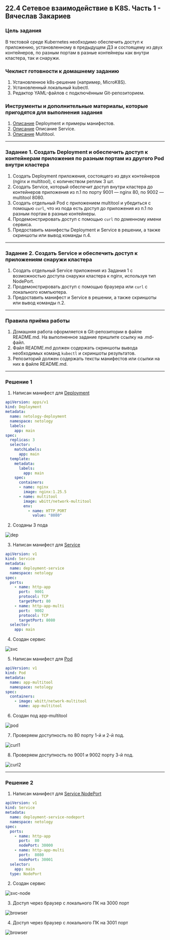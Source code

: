 ## 22.4 Сетевое взаимодействие в K8S. Часть 1 - Вячеслав Закариев

### Цель задания

В тестовой среде Kubernetes необходимо обеспечить доступ к приложению, установленному в предыдущем ДЗ и состоящему из двух контейнеров, по разным портам в разные контейнеры как внутри кластера, так и снаружи.

### Чеклист готовности к домашнему заданию

1. Установленное k8s-решение (например, MicroK8S).
2. Установленный локальный kubectl.
3. Редактор YAML-файлов с подключённым Git-репозиторием.

### Инструменты и дополнительные материалы, которые пригодятся для выполнения задания

1. [Описание](https://kubernetes.io/docs/concepts/workloads/controllers/deployment/) Deployment и примеры манифестов.
2. [Описание](https://kubernetes.io/docs/concepts/services-networking/service/) Описание Service.
3. [Описание](https://github.com/wbitt/Network-MultiTool) Multitool.

---

### Задание 1. Создать Deployment и обеспечить доступ к контейнерам приложения по разным портам из другого Pod внутри кластера

1. Создать Deployment приложения, состоящего из двух контейнеров (nginx и multitool), с количеством реплик 3 шт.
2. Создать Service, который обеспечит доступ внутри кластера до контейнеров приложения из п.1 по порту 9001 — nginx 80, по 9002 — multitool 8080.
3. Создать отдельный Pod с приложением multitool и убедиться с помощью `curl`, что из пода есть доступ до приложения из п.1 по разным портам в разные контейнеры.
4. Продемонстрировать доступ с помощью `curl` по доменному имени сервиса.
5. Предоставить манифесты Deployment и Service в решении, а также скриншоты или вывод команды п.4.

---

### Задание 2. Создать Service и обеспечить доступ к приложениям снаружи кластера

1. Создать отдельный Service приложения из Задания 1 с возможностью доступа снаружи кластера к nginx, используя тип NodePort.
2. Продемонстрировать доступ с помощью браузера или `curl` с локального компьютера.
3. Предоставить манифест и Service в решении, а также скриншоты или вывод команды п.2.

---

### Правила приёма работы

1. Домашняя работа оформляется в Git-репозитории в файле README.md. На выполненное задание пришлите ссылку на .md-файл.
2. Файл README.md должен содержать скриншоты вывода необходимых команд `kubectl` и скриншоты результатов.
3. Репозиторий должен содержать тексты манифестов или ссылки на них в файле README.md.

---

### Решение 1

1. Написан манифест для [Deployment](https://github.com/SlavaZakariev/netology-kuber/blob/main/1.4/yaml/deployment.netology.yml)

```yaml
apiVersion: apps/v1
kind: Deployment
metadata:
  name: netology-deployment
  namespace: netology
  labels:
    app: main
spec:
  replicas: 3
  selector:
    matchLabels:
      app: main
  template:
    metadata:
      labels:
        app: main
    spec:
      containers:
      - name: nginx
        image: nginx:1.25.5
      - name: multitool
        image: wbitt/network-multitool
        env:
          - name: HTTP_PORT
            value: "8080"
```

2. Созданы 3 пода

![dep](https://github.com/SlavaZakariev/netology-kuber/blob/5368ba469f74dfdbc007bf59ac8805cd569b52bd/1.4/resources/kub_2-4_1.1.jpg)

3. Написан манифест для [Service](https://github.com/SlavaZakariev/netology-kuber/blob/main/1.4/yaml/service.netology.yml)

```yaml
apiVersion: v1
kind: Service
metadata:
  name: deployment-service
  namespace: netology
spec:
  ports:
    - name: http-app
      port:  9001
      protocol: TCP
      targetPort: 80
    - name: http-app-multi
      port:  9002
      protocol: TCP
      targetPort: 8080
  selector:
    app: main
```

4. Создан сервис

![svc](https://github.com/SlavaZakariev/netology-kuber/blob/5368ba469f74dfdbc007bf59ac8805cd569b52bd/1.4/resources/kub_2-4_1.2.jpg)

5. Написан манифест для [Pod](https://github.com/SlavaZakariev/netology-kuber/blob/main/1.4/yaml/pod.netology.yml)

```yaml
apiVersion: v1
kind: Pod
metadata:
  name: app-multitool
  namespace: netology
spec:
  containers:
    - image: wbitt/network-multitool
      name: app-multitool
```

6. Создан под app-multitool

![pod](https://github.com/SlavaZakariev/netology-kuber/blob/5368ba469f74dfdbc007bf59ac8805cd569b52bd/1.4/resources/kub_2-4_1.3.jpg)

7. Проверяем доступность по 80 порту 1-й и 2-й под.

![curl1](https://github.com/SlavaZakariev/netology-kuber/blob/5368ba469f74dfdbc007bf59ac8805cd569b52bd/1.4/resources/kub_2-4_1.4.jpg)

8. Проверяем доступность по 9001 и 9002 порту 3-й под.

![curl2](https://github.com/SlavaZakariev/netology-kuber/blob/5368ba469f74dfdbc007bf59ac8805cd569b52bd/1.4/resources/kub_2-4_1.5.jpg)

---

### Решение 2

1. Написан манифест для [Service NodePort](https://github.com/SlavaZakariev/netology-kuber/blob/main/1.4/yaml/service.netology.yml)

```yaml
apiVersion: v1
kind: Service
metadata:
  name: deployment-service-nodeport
  namespace: netology
spec:
  ports:
    - name: http-app
      port:  80
      nodePort: 30000
    - name: http-app-multi
      port:  8080
      nodePort: 30001
  selector:
    app: main
  type: NodePort
```

2. Создан сервис

![svc-node](https://github.com/SlavaZakariev/netology-kuber/blob/866cc0b12eb734e62fd0c6e53100c801b175408a/1.4/resources/kub_2-4_2.1.jpg)

3. Доступ через браузер с локального ПК на 3000 порт

![browser](https://github.com/SlavaZakariev/netology-kuber/blob/866cc0b12eb734e62fd0c6e53100c801b175408a/1.4/resources/kub_2-4_2.2.jpg)

4. Доступ через браузер с локального ПК на 3001 порт

![browser](https://github.com/SlavaZakariev/netology-kuber/blob/866cc0b12eb734e62fd0c6e53100c801b175408a/1.4/resources/kub_2-4_2.3.jpg)
